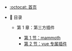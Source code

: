 - [:octocat: 首页](/README)
- :memo: 目录

  - 第 1 章：第三方插件

    - [第 1 节：mammoth](/docs/plugin/mammoth将doc文档转换为html.md)
    - [第 2 节：vue 专属插件](/docs/plugin/开发本地vue专属插件.md)
    <!-- - [第 2 本：地插件] (/record/plugin/开发本地 vue 专属插件.md) -->

  <!--  - 第 2 章：基础功能

    - [第 3 节：两种方式创建插件工程](/md/idea-plugin/2021-10-18-第一节：两种方式创建插件工程.md)
   - [第 4 节：配置窗体和侧边栏窗体的使用](/md/idea-plugin/2021-11-03-第二节：配置窗体和侧边栏窗体的使用.md)
    - [第 5 节：开发工具栏和 Tab 页，展示股票行情和 K 线](/md/idea-plugin/2021-11-18-第三节：开发工具栏和Tab页展示股票行情和K线.md)

  - 第 3 章：基建设计

    - [第 6 节：扩展创建工程向导步骤，开发 DDD 脚手架](/md/idea-plugin/2021-11-24-第四节：扩展创建工程向导步骤开发DDD脚手架.md)
    - [第 7 节：IDEA 工程右键菜单，自动生成 ORM 代码](/md/idea-plugin/2021-12-08-第五节：IDEA工程右键菜单自动生成ORM代码.md)
    - [第 8 节：选定对象批量织入“x.set(y.get)”代码，自动生成 vo2dto](/md/idea-plugin/2021-12-14-第六节：以织入代码的方式自动处理vo2dto.md)

  - 第 4 章：辅助工具
    - [第 9 节：通过 Inspection 机制，对静态代码安全审查](/md/idea-plugin/2021-12-22-第7节：通过Inspection机制为静态代码安全审查.md)
    - [第 10 节：在插件中引入探针，基于字节码插桩获取执行 SQL](/md/idea-plugin/2022-01-17-第8节：在插件中引入探针基于字节码插桩获取执行SQL.md)
    - [第 11 节：基于 IDEA 插件开发和字节码插桩技术，实现研发交付质量自动分析](/md/idea-plugin/2022-01-22-第9节：加载文件生成链表单词树输入属性时英文校准提醒.md)
    - [第 12 节：加载文件生成链表单词树，输入属性时英文校准提醒](/md/idea-plugin/2022-01-23-第10节：基于字节码插桩采集数据实现代码交付质量自动分析.md) -->
